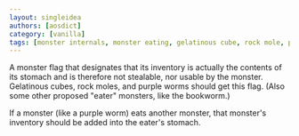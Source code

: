 ```yaml
---
layout: singleidea
authors: [aosdict]
category: [vanilla]
tags: [monster internals, monster eating, gelatinous cube, rock mole, purple worm]
---
```

A monster flag that designates that its inventory is actually the contents of its stomach and is therefore not stealable, nor usable by the monster. Gelatinous cubes, rock moles, and purple worms should get this flag. (Also some other proposed "eater" monsters, like the bookworm.)

If a monster (like a purple worm) eats another monster, that monster's inventory should be added into the eater's stomach.
